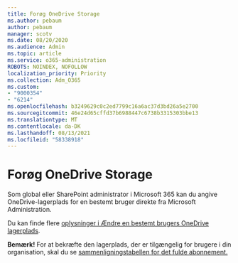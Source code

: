 ```yaml
---
title: Forøg OneDrive Storage
ms.author: pebaum
author: pebaum
manager: scotv
ms.date: 08/20/2020
ms.audience: Admin
ms.topic: article
ms.service: o365-administration
ROBOTS: NOINDEX, NOFOLLOW
localization_priority: Priority
ms.collection: Adm_O365
ms.custom:
- "9000354"
- "6214"
ms.openlocfilehash: b3249629c0c2ed7799c16a6ac37d3bd26a5e2700
ms.sourcegitcommit: 46e24d65cffd37b6988447c6738b3315303bbe13
ms.translationtype: MT
ms.contentlocale: da-DK
ms.lasthandoff: 08/13/2021
ms.locfileid: "58338918"
---
```

# <a name="increase-onedrive-storage"></a>Forøg OneDrive Storage

Som global eller SharePoint administrator i Microsoft 365 kan du angive OneDrive-lagerplads for en bestemt bruger direkte fra Microsoft Administration.  

Du kan finde flere [oplysninger i Ændre en bestemt brugers OneDrive lagerplads](https://docs.microsoft.com/onedrive/change-user-storage).

**Bemærk!** For at bekræfte den lagerplads, der er tilgængelig for brugere i din organisation, skal du se [sammenligningstabellen for det fulde abonnement.](https://go.microsoft.com/fwlink/?linkid=2139145) 